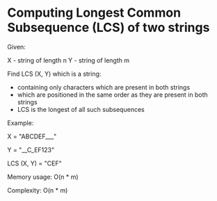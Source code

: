 # Computing Longest Common Subsequence (LCS) of two strings

Given:

  X - string of length n
  Y - string of length m

Find LCS (X, Y) which is a string: 
  * containing only characters which are present in both strings
  * which are positioned in the same order as they are present in both strings
  * LCS is the longest of all such subsequences

Example:

X = "ABCDEF___"

Y = "__C_EF123"

LCS (X, Y) = "CEF"


Memory usage: O(n * m)

Complexity: O(n * m)
